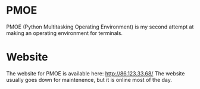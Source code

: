 # PMOE
PMOE (Python Multitasking Operating Environment) is my second attempt at making an operating environment for terminals.


# Website
The website for PMOE is available here: http://86.123.33.68/
The website usually goes down for maintenence, but it is online most of the day.
